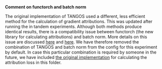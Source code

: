 **Comment on functorch and batch norm**

The original implementation of TANGOS used a different, less efficient method for the calculation of gradient attributions. This was updated after running the in tandem experiments. Although both methods produce identical results, there is a compatibility issue between functorch (the new library for calculating attributions) and batch norm. More details on this issue are discussed [here](https://pytorch.org/functorch/stable/batch_norm.html) and [here](https://github.com/pytorch/functorch/issues/384). We have therefore removed the combination of TANGOS and batch norm from the config for this experiment by default. In case this particular combination is required by someone in the future, we have included [the original implementation](https://github.com/alanjeffares/TANGOS/blob/main/src/legacy/legacy.py) for calculating the attribution loss in this folder.

